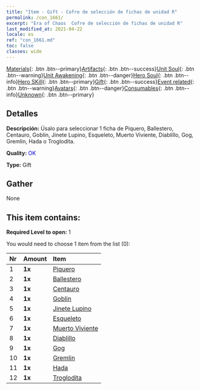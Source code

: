 ```yaml
---
title: "Item - Gift - Cofre de selección de fichas de unidad R"
permalink: /con_1661/
excerpt: "Era of Chaos  Cofre de selección de fichas de unidad R"
last_modified_at: 2021-04-22
locale: es
ref: "con_1661.md"
toc: false
classes: wide
---
```

 [Materials](/ItemsES/){: .btn .btn--primary}[Artifacts](/ItemsES/Artifacts/){: .btn .btn--success}[Unit Soul](/ItemsES/UnitSoul/){: .btn .btn--warning}[Unit Awakening](/ItemsES/UnitAwakening/){: .btn .btn--danger}[Hero Soul](/ItemsES/HeroSoul/){: .btn .btn--info}[Hero SKill](/ItemsES/HeroSkill/){: .btn .btn--primary}[Gift](/ItemsES/Gift/){: .btn .btn--success}[Event related](/ItemsES/Events/){: .btn .btn--warning}[Avatars](/ItemsES/Avatars/){: .btn .btn--danger}[Consumables](/ItemsES/Consumables/){: .btn .btn--info}[Unknown](/ItemsES/Unknown/){: .btn .btn--primary}

## Detalles
 **Descripción:** Úsalo para seleccionar 1 ficha de Piquero, Ballestero, Centauro, Goblin, Jinete Lupino, Esqueleto, Muerto Viviente, Diablillo, Gog, Gremlin, Hada o Troglodita.

 **Quality:** <span style="color: #0000CD">OK</span>

 **Type:** Gift

## Gather

  None

## This item contains:

 **Required Level to open:** 1

 You would need to choose 1 item from the list (0):

  | Nr | Amount |     Item    |
  |:---|:-------|:------------|
  | 1 |  **1x** | [Piquero](/es/Items/unt_190/) |  | 
  | 2 |  **1x** | [Ballestero](/es/Items/unt_191/) |  | 
  | 3 |  **1x** | [Centauro](/es/Items/unt_199/) |  | 
  | 4 |  **1x** | [Goblin](/es/Items/unt_217/) |  | 
  | 5 |  **1x** | [Jinete Lupino](/es/Items/unt_218/) |  | 
  | 6 |  **1x** | [Esqueleto](/es/Items/unt_208/) |  | 
  | 7 |  **1x** | [Muerto Viviente](/es/Items/unt_209/) |  | 
  | 8 |  **1x** | [Diablillo](/es/Items/unt_226/) |  | 
  | 9 |  **1x** | [Gog](/es/Items/unt_227/) |  | 
  | 10 |  **1x** | [Gremlin](/es/Items/unt_235/) |  | 
  | 11 |  **1x** | [Hada](/es/Items/unt_262/) |  | 
  | 12 |  **1x** | [Troglodita](/es/Items/unt_244/) |  | 
